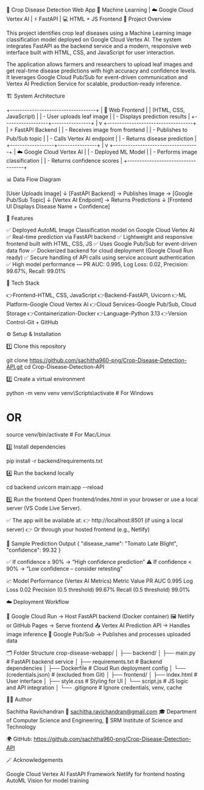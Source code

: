 🌾 Crop Disease Detection Web App
🤖 Machine Learning | ☁️ Google Cloud Vertex AI | ⚡ FastAPI | 💻 HTML + JS Frontend
🧠 Project Overview

This project identifies crop leaf diseases using a Machine Learning image classification model deployed on Google Cloud Vertex AI.
The system integrates FastAPI as the backend service and a modern, responsive web interface built with HTML, CSS, and JavaScript for user interaction.

The application allows farmers and researchers to upload leaf images and get real-time disease predictions with high accuracy and confidence levels.
It leverages Google Cloud Pub/Sub for event-driven communication and Vertex AI Prediction Service for scalable, production-ready inference.


🏗️ System Architecture

+-----------------------------------+
|        🌿 Web Frontend            |
|  (HTML, CSS, JavaScript)          |
|  - User uploads leaf image        |
|  - Displays prediction results    |
+------------------+----------------+
                   |
                   v
+-----------------------------------+
|        ⚡ FastAPI Backend          |
|  - Receives image from frontend   |
|  - Publishes to Pub/Sub topic     |
|  - Calls Vertex AI endpoint       |
|  - Returns disease prediction     |
+------------------+----------------+
                   |
                   v
+-----------------------------------+
|     ☁️ Google Cloud Vertex AI      |
|  - Deployed ML Model              |
|  - Performs image classification  |
|  - Returns confidence scores      |
+-----------------------------------+


📊 Data Flow Diagram

[User Uploads Image] 
        ↓
[FastAPI Backend] → Publishes Image → [Google Pub/Sub Topic]
        ↓
[Vertex AI Endpoint] → Returns Predictions
        ↓
[Frontend UI Displays Disease Name + Confidence]


🚀 Features

✅ Deployed AutoML Image Classification model on Google Cloud Vertex AI
✅ Real-time prediction via FastAPI backend
✅ Lightweight and responsive frontend built with HTML, CSS, JS
✅ Uses Google Pub/Sub for event-driven data flow
✅ Dockerized backend for cloud deployment (Google Cloud Run ready)
✅ Secure handling of API calls using service account authentication
✅ High model performance — PR AUC: 0.995, Log Loss: 0.02,
Precision: 99.67%, Recall: 99.01%


🧩 Tech Stack

👉Frontend-HTML, CSS, JavaScript
👉Backend-FastAPI, Uvicorn
👉ML Platform-Google Cloud Vertex AI
👉Cloud Services-Google Pub/Sub, Cloud Storage
👉Containerization-Docker
👉Language-Python 3.13
👉Version Control-Git + GitHub


⚙️ Setup & Installation

1️⃣ Clone this repository

git clone https://github.com/sachitha960-png/Crop-Disease-Detection-API.git
cd Crop-Disease-Detection-API


2️⃣ Create a virtual environment

python -m venv venv
venv\Scripts\activate    # For Windows
# OR
source venv/bin/activate # For Mac/Linux


3️⃣ Install dependencies

pip install -r backend/requirements.txt


4️⃣ Run the backend locally

cd backend
uvicorn main:app --reload


5️⃣ Run the frontend
Open frontend/index.html in your browser or use a local server (VS Code Live Server).

✅ The app will be available at:
👉 http://localhost:8501
 (if using a local server)
👉 Or through your hosted frontend (e.g., Netlify)


🧾 Sample Prediction Output
{
  "disease_name": "Tomato Late Blight",
  "confidence": 99.32
}


✅ If confidence ≥ 90% → “High confidence prediction”
⚠️ If confidence < 90% → “Low confidence – consider retesting”


📈 Model Performance (Vertex AI Metrics)
Metric	Value
PR AUC	0.995
Log Loss	0.02
Precision (0.5 threshold)	99.67%
Recall (0.5 threshold)	99.01%


☁️ Deployment Workflow

🧩 Google Cloud Run → Host FastAPI backend (Docker container)
🖼️ Netlify or GitHub Pages → Serve frontend
📤 Vertex AI Prediction API → Handles image inference
🔁 Google Pub/Sub → Publishes and processes uploaded data


🗂️ Folder Structure
crop-disease-webapp/
│
├── backend/
│   ├── main.py              # FastAPI backend service
│   ├── requirements.txt     # Backend dependencies
│   ├── Dockerfile           # Cloud Run deployment config
│   └── (credentials.json)   # (excluded from Git)
│
├── frontend/
│   ├── index.html           # User interface
│   ├── style.css            # Styling for UI
│   └── script.js            # JS logic and API integration
│
└── .gitignore               # Ignore credentials, venv, cache


🧑‍💻 Author

Sachitha Ravichandran
📧 sachitha.ravichandran@gmail.com
🎓 Department of Computer Science and Engineering, 🏫 SRM Institute of Science and Technology


🌍 GitHub: https://github.com/sachitha960-png/Crop-Disease-Detection-API


🪄 Acknowledgements

Google Cloud Vertex AI
FastAPI Framework
Netlify for frontend hosting
AutoML Vision for model training